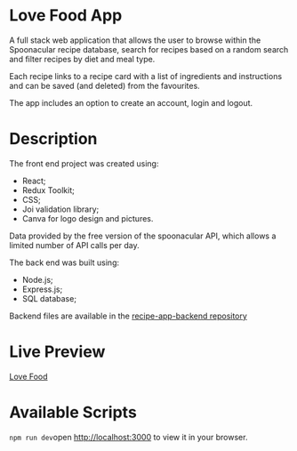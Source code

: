 # Love Food App

A full stack web application that allows the user to browse within the Spoonacular recipe database, search for recipes based on a random search and filter recipes by diet and meal type.

Each recipe links to a recipe card with a list of ingredients and instructions and can be saved (and deleted) from the favourites.

The app includes an option to create an account, login and logout.

# Description

The front end project was created using:

- React;
- Redux Toolkit;
- CSS;
- Joi validation library;
- Canva for logo design and pictures.

Data provided by the free version of the spoonacular API, which allows a limited number of API calls per day.

The back end was built using:
- Node.js;
- Express.js;
- SQL database;

Backend files are available in the [recipe-app-backend repository](https://github.com/letizia-sorrentino/recipe-app-backend)

# Live Preview

[Love Food](https://lovefoodapp.co.uk/)

# Available Scripts

`npm run dev`open [http://localhost:3000](http://localhost:3000) to view it in your browser.
